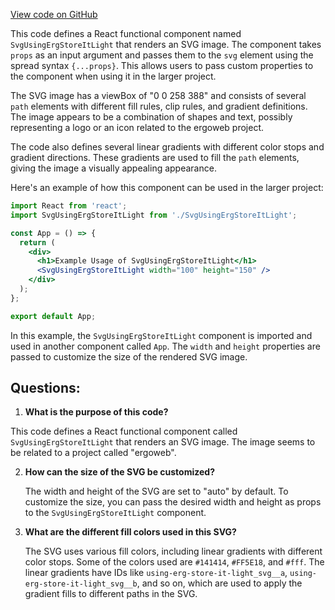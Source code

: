 [View code on GitHub](https://github.com/ergoplatform/ergoweb/components/icons/UsingErgStoreItLight.js)

This code defines a React functional component named `SvgUsingErgStoreItLight` that renders an SVG image. The component takes `props` as an input argument and passes them to the `svg` element using the spread syntax `{...props}`. This allows users to pass custom properties to the component when using it in the larger project.

The SVG image has a viewBox of "0 0 258 388" and consists of several `path` elements with different fill rules, clip rules, and gradient definitions. The image appears to be a combination of shapes and text, possibly representing a logo or an icon related to the ergoweb project.

The code also defines several linear gradients with different color stops and gradient directions. These gradients are used to fill the `path` elements, giving the image a visually appealing appearance.

Here's an example of how this component can be used in the larger project:

```jsx
import React from 'react';
import SvgUsingErgStoreItLight from './SvgUsingErgStoreItLight';

const App = () => {
  return (
    <div>
      <h1>Example Usage of SvgUsingErgStoreItLight</h1>
      <SvgUsingErgStoreItLight width="100" height="150" />
    </div>
  );
};

export default App;
```

In this example, the `SvgUsingErgStoreItLight` component is imported and used in another component called `App`. The `width` and `height` properties are passed to customize the size of the rendered SVG image.
## Questions: 
 1. **What is the purpose of this code?**

   This code defines a React functional component called `SvgUsingErgStoreItLight` that renders an SVG image. The image seems to be related to a project called "ergoweb".

2. **How can the size of the SVG be customized?**

   The width and height of the SVG are set to "auto" by default. To customize the size, you can pass the desired width and height as props to the `SvgUsingErgStoreItLight` component.

3. **What are the different fill colors used in this SVG?**

   The SVG uses various fill colors, including linear gradients with different color stops. Some of the colors used are `#141414`, `#FF5E18`, and `#fff`. The linear gradients have IDs like `using-erg-store-it-light_svg__a`, `using-erg-store-it-light_svg__b`, and so on, which are used to apply the gradient fills to different paths in the SVG.